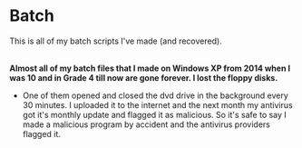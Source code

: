 # Batch
This is all of my batch scripts I've made (and recovered).
<br>
<br>

**Almost all of my batch files that I made on Windows XP from 2014 when I was 10 and in Grade 4 till now are gone forever. I lost the floppy disks.**

* One of them opened and closed the dvd drive in the background every 30 minutes. I uploaded it to the internet and the next month my antivirus got it's monthly update and flagged it as malicious. So it's safe to say I made a malicious program by accident and the antivirus providers flagged it.